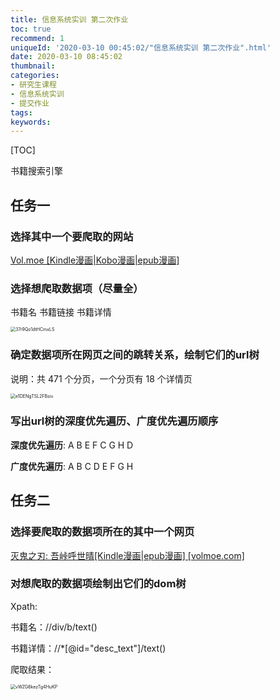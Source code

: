 ```yaml
---
title: 信息系统实训 第二次作业
toc: true
recommend: 1
uniqueId: '2020-03-10 00:45:02/"信息系统实训 第二次作业".html'
date: 2020-03-10 08:45:02
thumbnail:
categories:
- 研究生课程
- 信息系统实训
- 提交作业
tags:
keywords:
---
```


[TOC]

<!--more-->

书籍搜索引擎

## 任务一

### 选择其中一个要爬取的网站

[Vol.moe [Kindle漫画|Kobo漫画|epub漫画]](https://volmoe.com/)

### 选择想爬取数据项（尽量全）

书籍名 书籍链接 书籍详情

<img src="https://i.loli.net/2020/03/10/37r9Qo1dtHCmxLS.png" alt="37r9Qo1dtHCmxLS" style="zoom: 50%;" />

### 确定数据项所在网页之间的跳转关系，绘制它们的url树

说明：共 471 个分页，一个分页有 18 个详情页

<img src="https://i.loli.net/2020/03/10/e1DENgTSL2FBsiv.png" alt="e1DENgTSL2FBsiv" style="zoom: 50%;" />

### 写出url树的深度优先遍历、广度优先遍历顺序

**深度优先遍历**: A B E F C G H D

**广度优先遍历**: A B C D E F G H

## 任务二

### 选择要爬取的数据项所在的其中一个网页

[灭鬼之刃: 吾峠呼世晴[Kindle漫画|epub漫画] [volmoe.com]](https://volmoe.com/c/50066.htm)

### 对想爬取的数据项绘制出它们的dom树

Xpath:

书籍名：//div/b/text()

书籍详情：//*[@id="desc_text"]/text()

爬取结果：

<img src="https://i.loli.net/2020/03/12/vWZG6kezTg4HuKP.png" alt="vWZG6kezTg4HuKP" style="zoom: 50%;" />
